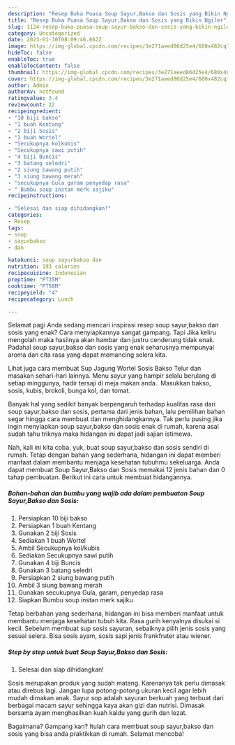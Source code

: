 ```yaml
---
description: "Resep Buka Puasa Soup Sayur,Bakso dan Sosis yang Bikin Ngiler"
title: "Resep Buka Puasa Soup Sayur,Bakso dan Sosis yang Bikin Ngiler"
slug: 1124-resep-buka-puasa-soup-sayur-bakso-dan-sosis-yang-bikin-ngiler
category: Uncategorized
date: 2023-01-30T08:09:46.662Z
image: https://img-global.cpcdn.com/recipes/3e271aeed86d25e4/680x482cq70/soup-sayurbakso-dan-sosis-foto-resep-utama.jpg
hideToc: false
enableToc: true
enableTocContent: false
thumbnail: https://img-global.cpcdn.com/recipes/3e271aeed86d25e4/680x482cq70/soup-sayurbakso-dan-sosis-foto-resep-utama.jpg
cover: https://img-global.cpcdn.com/recipes/3e271aeed86d25e4/680x482cq70/soup-sayurbakso-dan-sosis-foto-resep-utama.jpg
author: Admin
authorAv: notfound
ratingvalue: 3.4
reviewcount: 22
recipeingredient:
- "10 biji bakso"
- "1 buah Kentang"
- "2 biji Sosis"
- "1 buah Wortel"
- "Secukupnya kolkubis"
- "Secukupnya sawi putih"
- "4 biji Buncis"
- "3 batang seledri"
- "2 siung bawang putih"
- "3 siung bawang merah"
- "secukupnya Gula garam penyedap rasa"
- " Bumbu soup instan merk sajiku"
recipeinstructions:

- "Selesai dan siap dihidangkan!"
categories:
- Resep
tags:
- soup
- sayurbakso
- dan

katakunci: soup sayurbakso dan 
nutrition: 193 calories
recipecuisine: Indonesian
preptime: "PT35M"
cooktime: "PT58M"
recipeyield: "4"
recipecategory: Lunch

---
```



Selamat pagi Anda sedang mencari inspirasi resep soup sayur,bakso dan sosis yang enak? Cara menyiapkannya sangat gampang. Tapi Jika keliru mengolah maka hasilnya akan hambar dan justru cenderung tidak enak. Padahal soup sayur,bakso dan sosis yang enak seharusnya mempunyai aroma dan cita rasa yang dapat memancing selera kita.


Lihat juga cara membuat Sup Jagung Wortel Sosis Bakso Telur dan masakan sehari-hari lainnya. Menu sayur yang hampir selalu berulang di setiap minggunya, hadir tersaji di meja makan anda.. Masukkan bakso, sosis, kubis, brokoli, bunga kol, dan tomat.

Banyak hal yang sedikit banyak berpengaruh terhadap kualitas rasa dari soup sayur,bakso dan sosis, pertama dari jenis bahan, lalu pemilihan bahan segar hingga cara membuat dan menghidangkannya. Tak perlu pusing jika ingin menyiapkan soup sayur,bakso dan sosis enak di rumah, karena asal sudah tahu triknya maka hidangan ini dapat jadi sajian istimewa.


Nah, kali ini kita coba, yuk, buat soup sayur,bakso dan sosis sendiri di rumah. Tetap dengan bahan yang sederhana, hidangan ini dapat memberi manfaat dalam membantu menjaga kesehatan tubuhmu sekeluarga. Anda dapat membuat Soup Sayur,Bakso dan Sosis memakai 12 jenis bahan dan 0 tahap pembuatan. Berikut ini cara untuk membuat hidangannya.

<!--inarticleads1-->

##### Bahan-bahan dan bumbu yang wajib ada dalam pembuatan Soup Sayur,Bakso dan Sosis:

1. Persiapkan 10 biji bakso
1. Persiapkan 1 buah Kentang
1. Gunakan 2 biji Sosis
1. Sediakan 1 buah Wortel
1. Ambil Secukupnya kol/kubis
1. Sediakan Secukupnya sawi putih
1. Gunakan 4 biji Buncis
1. Gunakan 3 batang seledri
1. Persiapkan 2 siung bawang putih
1. Ambil 3 siung bawang merah
1. Gunakan secukupnya Gula, garam, penyedap rasa
1. Siapkan  Bumbu soup instan merk sajiku


Tetap berbahan yang sederhana, hidangan ini bisa memberi manfaat untuk membantu menjaga kesehatan tubuh kita. Rasa gurih kenyalnya disukai si kecil. Sebelum membuat sup sosis sayuran, sebaiknya pilih jenis sosis yang sesuai selera. Bisa sosis ayam, sosis sapi jenis frankfruter atau wiener. 

<!--inarticleads2-->

##### Step by step untuk buat Soup Sayur,Bakso dan Sosis:


1. Selesai dan siap dihidangkan!

Sosis merupakan produk yang sudah matang. Karenanya tak perlu dimasak atau direbus lagi. Jangan lupa potong-potong ukuran kecil agar lebih mudah dimakan anak. Sayur sop adalah sayuran berkuah yang terbuat dari berbagai macam sayur sehingga kaya akan gizi dan nutrisi. Dimasak bersama ayam menghasilkan kuah kaldu yang gurih dan lezat. 

Bagaimana? Gampang kan? Itulah cara membuat soup sayur,bakso dan sosis yang bisa anda praktikkan di rumah. Selamat mencoba!
